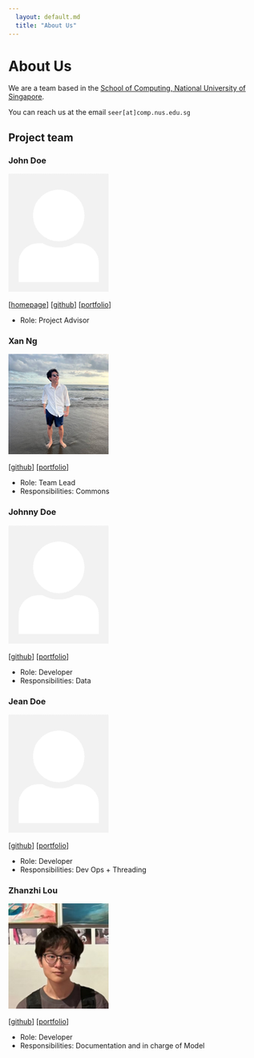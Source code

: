 ```yaml
---
  layout: default.md
  title: "About Us"
---
```


# About Us

We are a team based in the [School of Computing, National University of Singapore](http://www.comp.nus.edu.sg).

You can reach us at the email `seer[at]comp.nus.edu.sg`

## Project team

### John Doe

<img src="images/johndoe.png" width="200px">

[[homepage](http://www.comp.nus.edu.sg/~damithch)]
[[github](https://github.com/johndoe)]
[[portfolio](team/johndoe.md)]

* Role: Project Advisor

### Xan Ng

<img src="images/voldiemort.png" width="200px">

[[github](http://github.com/voldiemort)]
[[portfolio](team/voldiemort.md)]

* Role: Team Lead
* Responsibilities: Commons

### Johnny Doe

<img src="images/johndoe.png" width="200px">

[[github](http://github.com/johndoe)] [[portfolio](team/johndoe.md)]

* Role: Developer
* Responsibilities: Data

### Jean Doe

<img src="images/johndoe.png" width="200px">

[[github](http://github.com/johndoe)]
[[portfolio](team/johndoe.md)]

* Role: Developer
* Responsibilities: Dev Ops + Threading

### Zhanzhi Lou

<img src="images/zzzlou.png" width="200px">

[[github](http://github.com/zzzlou)]
[[portfolio](team/zzzlou.md)]

* Role: Developer
* Responsibilities: Documentation and in charge of Model
